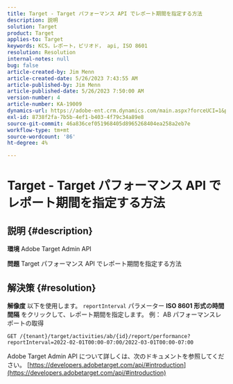 ```yaml
---
title: Target - Target パフォーマンス API でレポート期間を指定する方法
description: 説明
solution: Target
product: Target
applies-to: Target
keywords: KCS，レポート，ピリオド， api, ISO 8601
resolution: Resolution
internal-notes: null
bug: false
article-created-by: Jim Menn
article-created-date: 5/26/2023 7:43:55 AM
article-published-by: Jim Menn
article-published-date: 5/26/2023 7:50:00 AM
version-number: 4
article-number: KA-19009
dynamics-url: https://adobe-ent.crm.dynamics.com/main.aspx?forceUCI=1&pagetype=entityrecord&etn=knowledgearticle&id=1fa2f70f-99fb-ed11-8849-6045bd006e5a
exl-id: 8738f2fa-7b5b-4ef1-b403-4f79c34a89e8
source-git-commit: 46a836cef051968405d8965268404ea258a2eb7e
workflow-type: tm+mt
source-wordcount: '86'
ht-degree: 4%

---
```


# Target - Target パフォーマンス API でレポート期間を指定する方法

## 説明 {#description}


<b>環境</b>
Adobe Target Admin API

<b>問題</b>
Target パフォーマンス API でレポート期間を指定する方法


## 解決策 {#resolution}


<b>解像度</b>
以下を使用します。 `reportInterval` パラメーター <b>ISO 8601 形式の時間間隔</b> をクリックして、レポート期間を指定します。
例： AB パフォーマンスレポートの取得

`GET /{tenant}/target/activities/ab/{id}/report/performance?reportInterval=2022-02-01T00:00-07:00/2022-03-01T00:00-07:00`

Adobe Target Admin API について詳しくは、次のドキュメントを参照してください。
[https://developers.adobetarget.com/api/#introduction](https://developers.adobetarget.com/api/#introduction)
